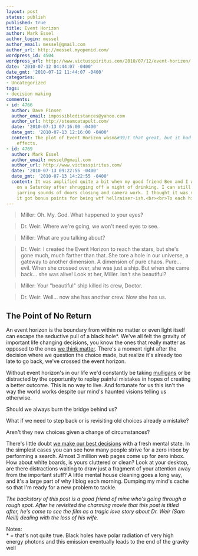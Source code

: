 ```yaml
---
layout: post
status: publish
published: true
title: Event Horizon
author: Mark Essel
author_login: messel
author_email: messel@gmail.com
author_url: http://messel.myopenid.com/
wordpress_id: 4504
wordpress_url: http://www.victusspiritus.com/2010/07/12/event-horizon/
date: '2010-07-12 04:44:07 -0400'
date_gmt: '2010-07-12 11:44:07 -0400'
categories:
- Uncategorized
tags:
- decision making
comments:
- id: 4766
  author: Dave Pinsen
  author_email: impossibledistances@yahoo.com
  author_url: http://steamcatapult.com/
  date: '2010-07-13 07:16:00 -0400'
  date_gmt: '2010-07-13 12:16:00 -0400'
  content: The plot of Event Horizon wasn&#39;t that great, but it had some great
    effects.
- id: 4769
  author: Mark Essel
  author_email: messel@gmail.com
  author_url: http://www.victusspiritus.com/
  date: '2010-07-13 09:22:55 -0400'
  date_gmt: '2010-07-13 14:22:55 -0400'
  content: It was amplified quite a bit when my good friend Ben and I watched it early
    on a Saturday after shrugging off a night of drinking. I can still remember the
    jarring sounds of doors closing and camera work. I thought it was very well produced.<br><br>Plus
    it got bonus points for being wtf hellraiser-ish.<br><br>To each his own :D
---
```

<blockquote>Miller: Oh. My. God. What happened to your eyes?</p></blockquote>
<blockquote><p>Dr. Weir: Where we're going, we won't need eyes to see.</p></blockquote>
<blockquote><p>Miller: What are you talking about?</p></blockquote>
<blockquote><p>Dr. Weir: I created the Event Horizon to reach the stars, but she's gone much, much farther than that. She tore a hole in our universe, a gateway to another dimension. A dimension of pure chaos. Pure... evil. When she crossed over, she was just a ship. But when she came back... she was alive! Look at her, Miller. Isn't she beautiful?</p></blockquote>
<blockquote><p>Miller: Your "beautiful" ship killed its crew, Doctor.</p></blockquote>
<blockquote><p>Dr. Weir: Well... now she has another crew. Now she has us.</p></blockquote>
<blockquote></blockquote>
<h2>The Point of No Return</h2>
<p>An event horizon is the boundary from within no matter or even light itself can escape the seductive pull of a black hole*.  We've all felt the gravity of important life changing decisions, you know the ones that really matter as opposed to the ones <a href="http://www.victusspiritus.com/tag/decision-making/">we think matter</a>. There's a moment right after the decision where we question the choice made, but realize it's already too late to go back, we've crossed the event horizon.</p>
<p>Without event horizon's in our life we'd constantly be taking <a href="http://en.m.wikipedia.org/wiki/Mulligan_(games)">mulligans</a> or be distracted by the opportunity to replay painful mistakes in hopes of creating a better outcome. This is no way to live. And fortunate for us this isn't the way the world works despite our mind's haunted visions telling us otherwise.</p>
<p>Should we always burn the bridge behind us?</p>
<p>What if we need to step back or is revisiting old choices already a mistake?</p>
<p>Aren't they new choices given a change of circumstances?</p>
<p>There's little doubt <a href="http://www.victusspiritus.com/2009/07/01/decision-making/">we make our best decisions</a> with a fresh mental state. In the simplest cases you can see how many people strive for a zero inbox by performing a search. Almost 3 million web pages come up for zero inbox. How about white boards, is yours cluttered or clean? Look at your desktop, are there distractions waiting to draw just a fragment of your attention away from the important stuff? A little mental house cleaning goes a long way, and it's a large part of why I blog each morning. Dumping my mind's cache so that I'm ready for a new problem to tackle.</p>
<p><em>The backstory of this post is a good friend of mine who's going through a rough spot. After he revisited the charming movie that this post is titled after, he's come to see the film as a tragic love story about Dr. Weir (Sam Neill) dealing with the loss of his wife.</em></p>
<p>Notes:<br />
* = that's not quite true. Black holes have polar radiation of very high energy photons and this emission eventually leads to the end of the gravity well</p>

